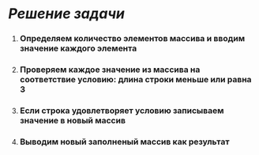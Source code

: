 # *Решение задачи*

1.  ### Определяем количество элементов массива и вводим значение каждого элемента
2. ### Проверяем каждое значение из массива на соответствие условию: длина строки меньше или равна 3
3. ### Если строка удовлетворяет условию записываем значение в новый массив
4. ### Выводим новый заполненый массив как результат